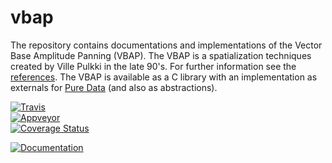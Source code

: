 # vbap
The repository contains documentations and implementations of the Vector Base Amplitude Panning (VBAP). The VBAP is a spatialization techniques created by Ville Pulkki in the late 90's. For further information see the [references](https://github.com/pierreguillot/vbap/blob/master/references/references.md). The VBAP is available as a C library with an implementation as externals for [Pure Data](http://msp.ucsd.edu/software.html) (and also as abstractions).

[![Travis](https://img.shields.io/travis/pierreguillot/vbap.svg?label=travis)](https://travis-ci.org/pierreguillot/vbap)  
[![Appveyor](https://img.shields.io/appveyor/ci/pierreguillot/vbap.svg?label=appveyor)](https://ci.appveyor.com/project/pierreguillot/vbap/history)  
[![Coverage Status](https://coveralls.io/repos/github/pierreguillot/vbap/badge.svg?branch=master)](https://coveralls.io/github/pierreguillot/vbap?branch=master)

[![Documentation](https://img.shields.io/badge/docs-doxygen-blue.svg)](https://pierreguillot.github.io/vbap/)
